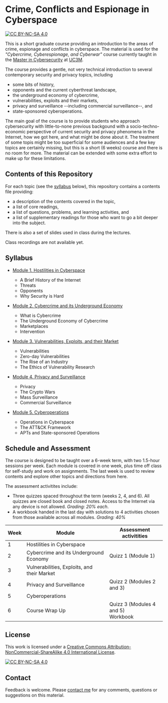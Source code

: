 # Crime, Conflicts and Espionage in Cyberspace
[![CC BY-NC-SA 4.0][cc-by-nc-sa-shield]][cc-by-nc-sa]

This is a short graduate course providing an introduction to the areas of crime, espionage and conflicts in cyberspace. The material is used for the _"Cybercrime, Cyberespionage, and Cyberwar"_ course currently taught in the [Master in Cybersecurity](https://www.uc3m.es/master/cybersecurity) at [UC3M](https://www.uc3m.es/Home).

The course provides a gentle, not very technical introduction to several contemporary security and privacy topics, including
* some bits of history,
* opponents and the current cyberthreat landscape,
* the underground economy of cybercrime,
* vulnerabilities, exploits and their markets,
* privacy and surveillance --including commercial surveillance--, and
* state-sponsored cyberoperations.

The main goal of the course is to provide students who approach cybersecurity with little-to-none previous backgound with a socio-techno-economic perspective of current security and privacy phenomena in the Internet, how we got here, and what might be done about it. The treatment of some topis might be too superficial for some audiences and a few key topics are certainly missing, but this is a short (6 weeks) course and there is no room for more. The material can be extended with some extra effort to make up for these limitations.


## Contents of this Repository

For each topic (see the [syllabus](https://github.com/0xjet/ccc#syllabus) below), this repository contains a contents file providing:
* a description of the contents covered in the topic,
* a list of core readings,
* a list of questions, problems, and learning activities, and
* a list of supplementary readings for those who want to go a bit deeper into the subject.

There is also a set of slides used in class during the lectures.

Class recordings are not available yet.


## Syllabus

* [Module 1. Hostilities in Cyberspace](https://github.com/0xjet/ccc/blob/main/1_hostilities/1_hostilities_contents.md)
    * A Brief History of the Internet
    * Threats
    * Opponents
    * Why Security is Hard

* [Module 2. Cybercrime and its Underground Economy](https://github.com/0xjet/ccc/blob/main/2_cybercrime/2_cybercrime_contents.md)
    * What is Cybercrime
    * The Underground Economy of Cybercrime
    * Marketplaces
    * Intervention

* [Module 3. Vulnerabilities, Exploits, and their Market](https://github.com/0xjet/ccc/blob/main/3_vulnerabilities/3_vulnerabilities_contents.md)
    * Vulnerabilities
    * Zero-day Vulnerabilities
    * The Rise of an Industry
    * The Ethics of Vulnerability Research

* [Module 4. Privacy and Surveillance](https://github.com/0xjet/ccc/blob/main/4_surveillance/4_surveillance_contents.md)
    * Privacy
    * The Crypto Wars
    * Mass Surveillance
    * Commercial Surveillance

* [Module 5. Cyberoperations](https://github.com/0xjet/ccc/blob/main/5_operations/5_operations_contents.md)
    * Operations in Cyberspace
    * The ATT&CK Framework
    * APTs and State-sponsored Operations


## Schedule and Assessment

The course is designed to be taught over a 6-week term, with two 1.5-hour sessions per week. Each module is covered in one week, plus time off class for self-study and work on assignments. The last week is used to review contents and explore other topics and directions from here.

The assessment activitites include:
* Three quizzes spaced throughout the term (weeks 2, 4, and 6). All quizzes are closed book and closed notes. Access to the Internet via any device is not allowed. _Grading: 20% each_.
* A workbook handed in the last day with solutions to 4 activities chosen from those available across all modules. _Grading: 40%_

| Week | Module                                      | Assessment activitities                  |
| ---- | ------------------------------------------- | ---------------------------------------- | 
| 1    | Hostilities in Cyberspace                   |                                          |
| 2    | Cybercrime and its Underground Economy      | Quizz 1 (Module 1)                       |
| 3    | Vulnerabilities, Exploits, and their Market |                                          |
| 4    | Privacy and Surveillance                    | Quizz 2 (Modules 2 and 3)                |
| 5    | Cyberoperations                             |                                          |
| 6    | Course Wrap Up                              | Quizz 3 (Modules 4 and 5) <br/> Workbook |


## License

This work is licensed under a
[Creative Commons Attribution-NonCommercial-ShareAlike 4.0 International License][cc-by-nc-sa].

[![CC BY-NC-SA 4.0][cc-by-nc-sa-image]][cc-by-nc-sa]

[cc-by-nc-sa]: http://creativecommons.org/licenses/by-nc-sa/4.0/
[cc-by-nc-sa-image]: https://licensebuttons.net/l/by-nc-sa/4.0/88x31.png
[cc-by-nc-sa-shield]: https://img.shields.io/badge/License-CC%20BY--NC--SA%204.0-lightgrey.svg


## Contact

Feedback is welcome. Please [contact me](https://0xjet.github.io/) for any comments, questions or suggestions on this material.
